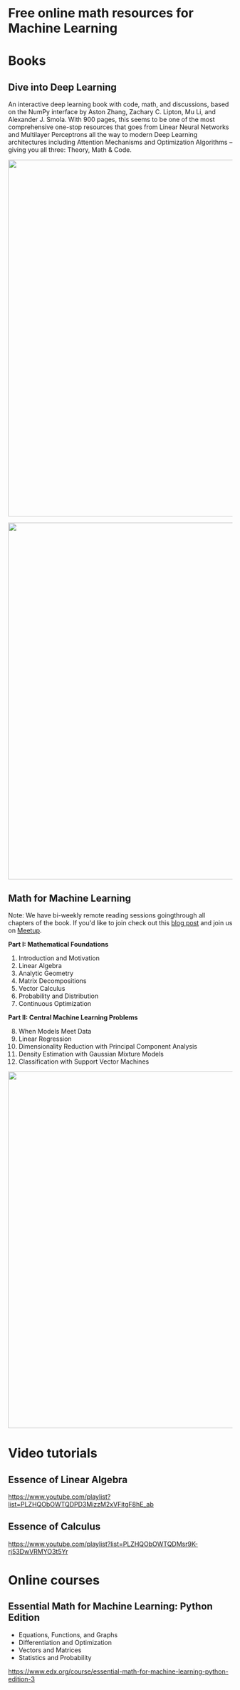 # Free online math resources for Machine Learning

# Books

## Dive into Deep Learning

An interactive deep learning book with code, math, and discussions, based on the NumPy interface by Aston Zhang, Zachary C. Lipton, Mu Li, and Alexander J. Smola. With 900 pages, this seems to be one of the most comprehensive one-stop resources that goes from Linear Neural Networks and Multilayer Perceptrons all the way to modern Deep Learning architectures including Attention Mechanisms and Optimization Algorithms – giving you all three: Theory, Math & Code.

[<p align="center"><img src="https://github.com/Machine-Learning-Tokyo/Math_resources/blob/master/d2lai.png" width="800"></p>](http://d2l.ai/)

[<p align="center"><img src="https://github.com/Machine-Learning-Tokyo/Math_resources/blob/master/d2lai.gif" width="800"></p>](http://d2l.ai/)


## Math for Machine Learning

Note: We have bi-weekly remote reading sessions goingthrough all chapters of the book. If you'd like to join check out this [blog post](https://machinelearningtokyo.com/2019/11/28/ml-math-reading-sessions/) and join us on [Meetup](https://www.meetup.com/Machine-Learning-Tokyo/).

**Part I: Mathematical Foundations**

1. Introduction and Motivation
2. Linear Algebra
3. Analytic Geometry
4. Matrix Decompositions
5. Vector Calculus
6. Probability and Distribution
7. Continuous Optimization

**Part II: Central Machine Learning Problems**

8. When Models Meet Data
9. Linear Regression
10. Dimensionality Reduction with Principal Component Analysis
11. Density Estimation with Gaussian Mixture Models
12. Classification with Support Vector Machines

[<p align="center"><img src="https://github.com/Machine-Learning-Tokyo/Math_resources/blob/master/ml_math.png" width="800"></p>](https://mml-book.github.io/)


# Video tutorials

## Essence of Linear Algebra
https://www.youtube.com/playlist?list=PLZHQObOWTQDPD3MizzM2xVFitgF8hE_ab

## Essence of Calculus
https://www.youtube.com/playlist?list=PLZHQObOWTQDMsr9K-rj53DwVRMYO3t5Yr

# Online courses

## Essential Math for Machine Learning: Python Edition

- Equations, Functions, and Graphs
- Differentiation and Optimization
- Vectors and Matrices
- Statistics and Probability

https://www.edx.org/course/essential-math-for-machine-learning-python-edition-3
